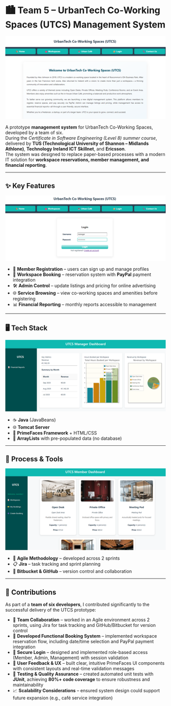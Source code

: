 # 🏙️ Team 5 – UrbanTech Co-Working Spaces (UTCS) Management System  

[![Landing Page](https://github.com/IvanLapickij/UTCS/blob/main/GH_IMAGES/img1_landingPage.png)](https://github.com/IvanLapickij/UTCS/blob/main/GH_IMAGES/img1_landingPage.png)

A prototype **management system** for UrbanTech Co-Working Spaces, developed by a team of six.  
During the *Certificate in Software Engineering (Level 8) summer course*, delivered by **TUS (Technological University of Shannon – Midlands Athlone)**, **Technology Ireland ICT Skillnet**, and **Ericsson**.  
The system was designed to replace paper-based processes with a modern IT solution for **workspace reservations, member management, and financial reporting**.  

---

## ✨ Key Features  
[![Manager Login](https://github.com/IvanLapickij/UTCS/blob/main/GH_IMAGES/img2_manager_login.png)](https://github.com/IvanLapickij/UTCS/blob/main/GH_IMAGES/img2_manager_login.png)

- 👤 **Member Registration** – users can sign up and manage profiles  
- 💺 **Workspace Booking** – reservation system with **PayPal** payment integration  
- 🛠️ **Admin Control** – update listings and pricing for online advertising  
- 🌐 **Service Browsing** – view co-working spaces and amenities before registering  
- 📊 **Financial Reporting** – monthly reports accessible to management  

---

## 🖥️ Tech Stack  
[![Financial Report](https://github.com/IvanLapickij/UTCS/blob/main/GH_IMAGES/img3_manager_financialReport.png)](https://github.com/IvanLapickij/UTCS/blob/main/GH_IMAGES/img3_manager_financialReport.png)

- ☕ **Java** (JavaBeans)  
- 🌐 **Tomcat Server**  
- 🎨 **PrimeFaces Framework** + HTML/CSS  
- 📂 **ArrayLists** with pre-populated data (no database)  

---

## 🔧 Process & Tools  
[![Member Workspace View](https://github.com/IvanLapickij/UTCS/blob/main/GH_IMAGES/img4_member_viewWorkspaces.png)](https://github.com/IvanLapickij/UTCS/blob/main/GH_IMAGES/img4_member_viewWorkspaces.png)

- 📌 **Agile Methodology** – developed across 2 sprints  
- 📋 **Jira** – task tracking and sprint planning  
- 🔄 **Bitbucket & GitHub** – version control and collaboration  

---

## 🚀 Contributions  
As part of a **team of six developers**, I contributed significantly to the successful delivery of the UTCS prototype:  

- 👥 **Team Collaboration** – worked in an Agile environment across 2 sprints, using Jira for task tracking and GitHub/Bitbucket for version control  
- 💺 **Developed Functional Booking System** – implemented workspace reservation flow, including date/time selection and PayPal payment integration  
- 🔐 **Secure Login** – designed and implemented role-based access (Member, Admin, Management) with session validation  
- 💬 **User Feedback & UX** – built clear, intuitive PrimeFaces UI components with consistent layouts and real-time validation messages  
- 🧪 **Testing & Quality Assurance** – created automated unit tests with **JUnit**, achieving **80%+ code coverage** to ensure robustness and maintainability  
- 📈 **Scalability Considerations** – ensured system design could support future expansion (e.g., café service integration)  

